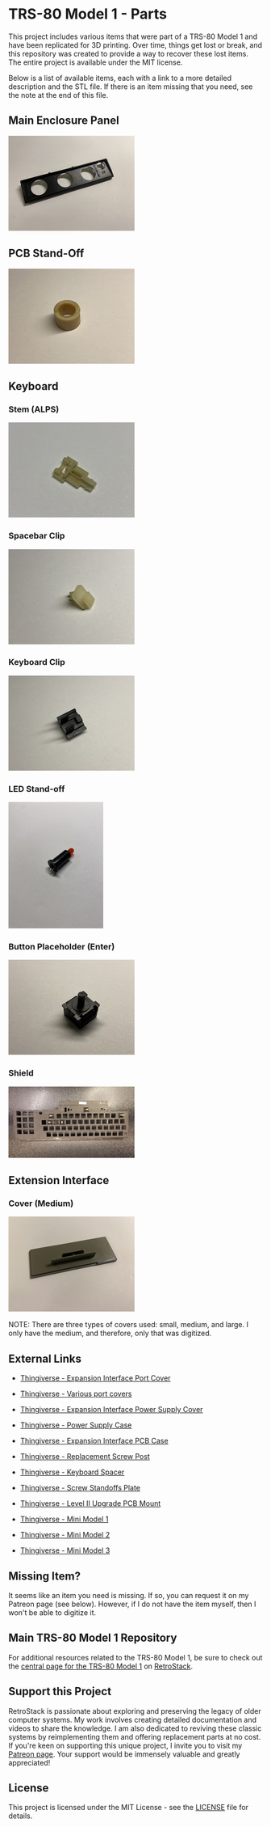 # TRS-80 Model 1 - Parts

This project includes various items that were part of a TRS-80 Model 1 and have been replicated for 3D printing. Over time, things get lost or break, and this repository was created to provide a way to recover these lost items. The entire project is available under the MIT license.

Below is a list of available items, each with a link to a more detailed description and the STL file. If there is an item missing that you need, see the note at the end of this file.

## Main Enclosure Panel

[![Main Enclosure Panel](/Main_Enclosure_Panel/Thumb.png)](/Main_Enclosure_Panel/)

## PCB Stand-Off

[![PCB Stand-Off](/PCB_Standoff/Thumb.png)](/PCB_Standoff/)

## Keyboard

### Stem (ALPS)

[![Keyboard Stem for ALPS](/Keyboard_Stem_ALPS/Thumb.png)](/Keyboard_Stem_ALPS/)

### Spacebar Clip

[![Keyboard Spacebar Clip](/Keyboard_Spacebar_Clip/Thumb.png)](/Keyboard_Spacebar_Clip/)

### Keyboard Clip

[![Keyboard Clip](/Keyboard_Clip/Thumb.png)](/Keyboard_Clip/)

### LED Stand-off

[![Keyboard LED Stand-Off](/Keyboard_LED_Standoff/Thumb.png)](/Keyboard_LED_Standoff/)

### Button Placeholder (Enter)

[![Keyboard Button Placeholder (Enter)](/Keyboard_Button_Placeholder/Thumb.png)](/Keyboard_Button_Placeholder/)

### Shield

[![Keyboard Shield](/Keyboard_Shield/Thumb.JPG)](/Keyboard_Shield/)

## Extension Interface

### Cover (Medium)

[![Extension Interface Cover - Medium Size](/Extension_Interface_Cover/Medium/Thumb.png)](/Extension_Interface_Cover/Medium/)

NOTE: There are three types of covers used: small, medium, and large. I only have the medium, and therefore, only that was digitized.

## External Links

- [Thingiverse - Expansion Interface Port Cover](https://www.thingiverse.com/thing:3330282)
- [Thingiverse - Various port covers](https://www.thingiverse.com/thing:3925677)
- [Thingiverse - Expansion Interface Power Supply Cover](https://www.thingiverse.com/thing:6117675)
- [Thingiverse - Power Supply Case](https://www.thingiverse.com/thing:6273822)
- [Thingiverse - Expansion Interface PCB Case](https://www.thingiverse.com/thing:5742225)
- [Thingiverse - Replacement Screw Post](https://www.thingiverse.com/thing:3202410)
- [Thingiverse - Keyboard Spacer](https://www.thingiverse.com/thing:3764548)
- [Thingiverse - Screw Standoffs Plate](https://www.thingiverse.com/thing:3010034)
- [Thingiverse - Level II Upgrade PCB Mount](https://www.thingiverse.com/thing:3252566)

- [Thingiverse - Mini Model 1](https://www.thingiverse.com/thing:3155677)
- [Thingiverse - Mini Model 2](https://www.thingiverse.com/thing:3497435)
- [Thingiverse - Mini Model 3](https://www.thingiverse.com/thing:4476778)

## Missing Item?

It seems like an item you need is missing. If so, you can request it on my Patreon page (see below). However, if I do not have the item myself, then I won't be able to digitize it.

## Main TRS-80 Model 1 Repository

For additional resources related to the TRS-80 Model 1, be sure to check out the [central page for the TRS-80 Model 1](https://www.github.com/RetroStack/TRS-80-Model-I) on [RetroStack](https://www.github.com/RetroStack).

## Support this Project

RetroStack is passionate about exploring and preserving the legacy of older computer systems. My work involves creating detailed documentation and videos to share the knowledge. I am also dedicated to reviving these classic systems by reimplementing them and offering replacement parts at no cost. If you're keen on supporting this unique project, I invite you to visit my [Patreon page](https://www.patreon.com/RetroStack). Your support would be immensely valuable and greatly appreciated!

## License

This project is licensed under the MIT License - see the [LICENSE](LICENSE) file for details.

